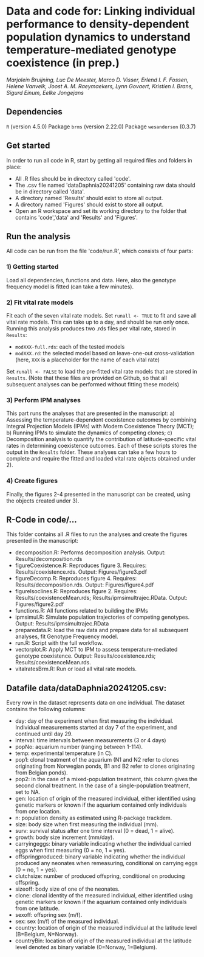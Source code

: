 # Data and code for: Linking individual performance to density-dependent population dynamics to understand temperature-mediated genotype coexistence (in prep.)
<i>Marjolein Bruijning, Luc De Meester, Marco D. Visser, Erlend I. F. Fossen, Helene Vanvelk, Joost A. M. Raeymaekers, Lynn Govaert, Kristien I. Brans, Sigurd Einum, Eelke Jongejans</i>

## Dependencies
`R` (version 4.5.0)
Package `brms` (version 2.22.0)
Package `wesanderson` (0.3.7)

## Get started
In order to run all code in R, start by getting all required files and folders in place:

* All .R files should be in directory called 'code'.
* The .csv file named 'dataDaphnia20241205' containing raw data should be in directory called 'data'.
* A directory named 'Results' should exist to store all output.
* A directory named 'Figures' should exist to store all output.
* Open an R workspace and set its working directory to the folder that contains 'code','data' and 'Results' and 'Figures'.


## Run the analysis
All code can be run from the file 'code/run.R', which consists of four parts:

### 1) Getting started
Load all dependencies, functions and data. Here, also the genotype frequency model is fitted (can take a few minutes).

### 2) Fit vital rate models
Fit each of the seven vital rate models. Set `runall <- TRUE` to fit and save all vital rate models. This can take up to a day, and should be run only once. Running this analysis produces two .rds files per vital rate, stored in `Results`:
* `modXXX-full.rds`: each of the tested models
* `modXXX.rd`: the selected model based on leave-one-out cross-validation
(here, `XXX` is a placeholder for the name of each vital rate)

Set `runall <- FALSE` to load the pre-fitted vital rate models that are stored in `Results`. (Note that these files are provided on Github, so that all subsequent analyses can be performed without fitting these models)

### 3) Perform IPM analyses
This part runs the analyses that are presented in the manuscript: a) Assessing the temperature-dependent coexistence outcomes by combining Integral Projection Models (IPMs) with Modern Coexistence Theory (MCT); b) Running IPMs to simulate the dynamics of competing clones; c) Decomposition analysis to quantify the contribution of latitude-specific vital rates in determining coexistence outcomes. Each of these scripts stores the output in the `Results` folder. These analyses can take a few hours to complete and require the fitted and loaded vital rate objects obtained under 2).

### 4) Create figures
Finally, the figures 2-4 presented in the manuscript can be created, using the objects created under 3).


## R-Code in code/…
This folder contains all .R files to run the analyses and create the figures presented in the manuscript:
* decomposition.R: Performs decomposition analysis. Output: Results/decomposition.rds
* figureCoexistence.R: Reproduces figure 3. Requires: Results/coexistence.rds. Output: Figures/figure3.pdf
* figureDecomp.R: Reproduces figure 4. Requires: Results/decomposition.rds. Output: Figures/figure4.pdf
* figureIsoclines.R: Reproduces figure 2. Requires: Results/coexistenceMean.rds; Results/ipmsimultrajec.RData. Output: Figures/figure2.pdf
* functions.R: All functions related to building the IPMs
* ipmsimul.R: Simulate population trajectories of competing genotypes. Output: Results/ipmsimultrajec.RData
* preparedata.R: load the raw data and prepare data for all subsequent analyses, fit Genotype Frequency model.
* run.R: Script with the full workflow.
* vectorplot.R: Apply MCT to IPM to assess temperature-mediated genotype coexistence. Output: Results/coexistence.rds; Results/coexistenceMean.rds.
* vitalratesBrm.R: Run or load all vital rate models.



## Datafile data/dataDaphnia20241205.csv:
Every row in the dataset represents data on one individual. The dataset contains the following columns:

* day: day of the experiment when first measuring the individual. Individual measurements started at day 7 of the experiment, and continued until day 29.
* interval: time intervals between measurements (3 or 4 days)
* popNo: aquarium number (ranging between 1-114).
* temp: experimental temperature (in C).
* pop1: clonal treatment of the aquarium (N1 and N2 refer to clones originating from Norwegian ponds, B1 and B2 refer to clones originating from Belgian ponds).
* pop2: in the case of a mixed-population treatment, this column gives the second clonal treatment. In the case of a single-population treatment, set to NA.
* gen: location of origin of the measured individual, either identified using genetic markers or known if the aquarium contained only individuals from one location.
* n: population density as estimated using R-package trackdem.
* size: body size when first measuring the individual (mm).
* surv: survival status after one time interval (0 = dead, 1 = alive).
* growth: body size increment (mm/day).
* carryingeggs: binary variable indicating whether the individual carried eggs when first measuring (0 = no, 1 = yes).
* offspringproduced: binary variable indicating whether the individual produced any neonates when remeasuring, conditional on carrying eggs (0 = no, 1 = yes).
* clutchsize: number of produced offspring, conditional on producing offspring.
* sizeoff: body size of one of the neonates.
* clone: clonal identity of the measured individual, either identified using genetic markers or known if the aquarium contained only individuals from one latitude.
* sexoff: offspring sex (m/f).
* sex: sex (m/f) of the measured individual.
* country: location of origin of the measured individual at the latitude level (B=Belgium, N=Norway).
* countryBin: location of origin of the measured individual at the latitude level denoted as binary variable (0=Norway, 1=Belgium).
